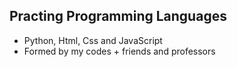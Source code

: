## Practing Programming Languages
- Python, Html, Css and JavaScript
- Formed by my codes + friends and professors
